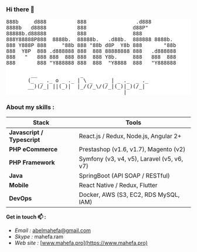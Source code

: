 
### Hi there 👋

<pre style="background-color:white;">
888b     d888          888                .d888         
8888b   d8888          888               d88P"          
88888b.d88888          888               888            
888Y88888P888  8888b.  88888b.   .d88b.  888888 8888b.  
888 Y888P 888     "88b 888 "88b d8P  Y8b 888       "88b 
888  Y8P  888 .d888888 888  888 88888888 888   .d888888 
888   "   888 888  888 888  888 Y8b.     888   888  888 
888       888 "Y888888 888  888  "Y8888  888   "Y888888 

        __              _                      
       (_  _ ._ o _ ._ | \ _    _ | _ ._  _ ._ 
       __)(/_| ||(_)|  |_/(/_\/(/_|(_)|_)(/_|  
                                      |        
</pre>

### About my skills :
| Stack | Tools |
|---|---|
|**Javascript / Typescript**| React.js / Redux,  Node.js, Angular 2+ |
|**PHP eCommerce**|Prestashop (v1.6, v1.7),  Magento (v2)|
|**PHP Framework**|Symfony (v3, v4, v5), Laravel (v5, v6, v7)|
|**Java**|SpringBoot (API SOAP / RESTful)|
|**Mobile**|React Native / Redux, Flutter|
|**DevOps**|Docker, AWS (S3, EC2, RDS MySQL, IAM)|
 
**Get in touch 📫 :** 
- *Email :* abelmahefa@gmail.com
- *Skype :* mahefa.ram
- *Web site :* [www.mahefa.pro](https://www.mahefa.pro)


<!--
**MahefaAbel/MahefaAbel** is a ✨ _special_ ✨ repository because its `README.md` (this file) appears on your GitHub profile.

Here are some ideas to get you started:

- 🔭 I’m currently working on ...
- 🌱 I’m currently learning ...
- 👯 I’m looking to collaborate on ...
- 🤔 I’m looking for help with ...
- 💬 Ask me about ...
- 📫 How to reach me: ...
- 😄 Pronouns: ...
- ⚡ Fun fact: ...
-->
